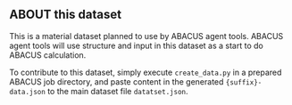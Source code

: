 ## ABOUT this dataset

This is a material dataset planned to use by ABACUS agent tools. ABACUS agent tools will use structure and input in this dataset as a start to do ABACUS calculation.

To contribute to this dataset, simply execute `create_data.py` in a prepared ABACUS job directory, and paste content in the generated `{suffix}-data.json` to the main dataset file `datatset.json`.
